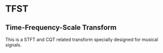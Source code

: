 # TFST
## Time-Frequency-Scale Transform

This is a STFT and CQT related transform specially designed for musical signals.